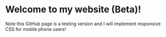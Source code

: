 # Welcome to my website (Beta)!
Note this GitHub page is a testing version and I will implement responsive CSS for mobile phone users!
